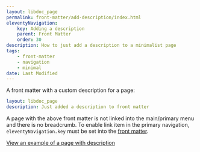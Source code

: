```yaml
---
layout: libdoc_page
permalink: front-matter/add-description/index.html
eleventyNavigation:
    key: Adding a description
    parent: Front Matter
    order: 30
description: How to just add a description to a minimalist page
tags:
    - front-matter
    - navigation
    - minimal
date: Last Modified
---
```

A front matter with a custom description for a page:

```yaml
layout: libdoc_page
description: Just added a description to front matter
```

A page with the above front matter is not linked into the main/primary menu and there is no breadcrumb. To enable link item in the primary navigation, `eleventyNavigation.key` must be set into the [front matter](/content/front-matter/index.md).

[View an example of a page with description](/content/front-matter/description/ "You cannot find this page into main menu")

